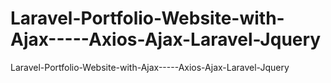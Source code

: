 # Laravel-Portfolio-Website-with-Ajax-----Axios-Ajax-Laravel-Jquery
 Laravel-Portfolio-Website-with-Ajax-----Axios-Ajax-Laravel-Jquery
